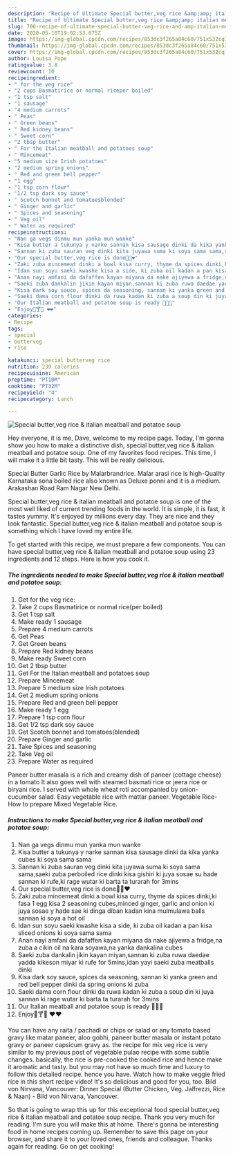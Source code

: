 ```yaml
---
description: "Recipe of Ultimate Special butter,veg rice &amp;amp; italian meatball and potatoe soup"
title: "Recipe of Ultimate Special butter,veg rice &amp;amp; italian meatball and potatoe soup"
slug: 706-recipe-of-ultimate-special-butter-veg-rice-and-amp-italian-meatball-and-potatoe-soup
date: 2020-05-10T19:02:53.675Z
image: https://img-global.cpcdn.com/recipes/853dc3f265a84c60/751x532cq70/special-butterveg-rice-italian-meatball-and-potatoe-soup-recipe-main-photo.jpg
thumbnail: https://img-global.cpcdn.com/recipes/853dc3f265a84c60/751x532cq70/special-butterveg-rice-italian-meatball-and-potatoe-soup-recipe-main-photo.jpg
cover: https://img-global.cpcdn.com/recipes/853dc3f265a84c60/751x532cq70/special-butterveg-rice-italian-meatball-and-potatoe-soup-recipe-main-photo.jpg
author: Louisa Pope
ratingvalue: 3.8
reviewcount: 10
recipeingredient:
- " for the veg rice"
- "2 cups Basmatirice or normal riceper boiled"
- "1 tsp salt"
- "1 sausage"
- "4 medium carrots"
- " Peas"
- " Green beans"
- " Red kidney beans"
- " Sweet corn"
- "2 tbsp butter"
- " For the Italian meatball and potatoes soup"
- " Mincemeat"
- "5 medium size Irish potatoes"
- "2 medium spring onions"
- " Red and green bell pepper"
- "1 egg"
- "1 tsp corn flour"
- "1/2 tsp dark soy sauce"
- " Scotch bonnet and tomatoesblended"
- " Ginger and garlic"
- " Spices and seasoning"
- " Veg oil"
- " Water as required"
recipeinstructions:
- "Nan ga vegs dinmu mun yanka mun wanke"
- "Kisa butter a tukunya y narke sannan kisa sausage dinki da kika yanka cubes ki soya sama sama"
- "Sannan ki zuba sauran veg dinki kita juyawa suma ki soya sama sama,saeki zuba perboiled rice dinki kisa gishiri ki juya sosae su hade sannan ki rufe,ki rage wutar ki barta ta turarah for 3mins"
- "Our special butter,veg rice is done💃💃❤"
- "Zaki zuba mincemeat dinki a bowl kisa curry, thyme da spices dinki,ki fasa 1 egg kisa 2 seasoning cubes,minced ginger, garlic and onion ki juya sosae y hade sae ki dinga diban kadan kina mulmulawa balls sannan ki soya a hot oil"
- "Idan sun soyu saeki kwashe kisa a side, ki zuba oil kadan a pan kisa sliced onions ki soya sama sama"
- "Anan nayi amfani da dafaffen kayan miyana da nake ajiyewa a fridge,na zuba a cikin oil na kara soyawa,na yanka dankalina cubes"
- "Saeki zuba dankalin jikin kayan miyan,sannan ki zuba ruwa daedae yadda kikeson miyar ki rufe for 5mins,idan yayi saeki zuba meatballs dinki"
- "Kisa dark soy sauce, spices da seasoning, sannan ki yanka green and red bell pepper dinki da spring onions ki zuba"
- "Saeki dama corn flour dinki da ruwa kadan ki zuba a soup din ki juya sannan ki rage wutar ki barta ta turarah for 3mins"
- "Our Italian meatball and potatoe soup is ready 💃💃😍"
- "Enjoy🍹🍸🍷 ❤❤"
categories:
- Recipe
tags:
- special
- butterveg
- rice

katakunci: special butterveg rice 
nutrition: 239 calories
recipecuisine: American
preptime: "PT10M"
cooktime: "PT32M"
recipeyield: "4"
recipecategory: Lunch

---
```



![Special butter,veg rice &amp; italian meatball and potatoe soup](https://img-global.cpcdn.com/recipes/853dc3f265a84c60/751x532cq70/special-butterveg-rice-italian-meatball-and-potatoe-soup-recipe-main-photo.jpg)

Hey everyone, it is me, Dave, welcome to my recipe page. Today, I'm gonna show you how to make a distinctive dish, special butter,veg rice &amp; italian meatball and potatoe soup. One of my favorites food recipes. This time, I will make it a little bit tasty. This will be really delicious.

Special Butter Garlic Rice by Malarbrandrice. Malar arasi rice is high-Quality Karnataka sona boiled rice also known as Deluxe ponni and it is a medium. Arakashan Road Ram Nagar New Delhi.

Special butter,veg rice &amp; italian meatball and potatoe soup is one of the most well liked of current trending foods in the world. It is simple, it is fast, it tastes yummy. It's enjoyed by millions every day. They are nice and they look fantastic. Special butter,veg rice &amp; italian meatball and potatoe soup is something which I have loved my entire life.


To get started with this recipe, we must prepare a few components. You can have special butter,veg rice &amp; italian meatball and potatoe soup using 23 ingredients and 12 steps. Here is how you cook it.

<!--inarticleads1-->

##### The ingredients needed to make Special butter,veg rice &amp; italian meatball and potatoe soup:

1. Get  for the veg rice:
1. Take 2 cups Basmatirice or normal rice(per boiled)
1. Get 1 tsp salt
1. Make ready 1 sausage
1. Prepare 4 medium carrots
1. Get  Peas
1. Get  Green beans
1. Prepare  Red kidney beans
1. Make ready  Sweet corn
1. Get 2 tbsp butter
1. Get  For the Italian meatball and potatoes soup
1. Prepare  Mincemeat
1. Prepare 5 medium size Irish potatoes
1. Get 2 medium spring onions
1. Prepare  Red and green bell pepper
1. Make ready 1 egg
1. Prepare 1 tsp corn flour
1. Get 1/2 tsp dark soy sauce
1. Get  Scotch bonnet and tomatoes(blended)
1. Prepare  Ginger and garlic
1. Take  Spices and seasoning
1. Take  Veg oil
1. Prepare  Water as required


Paneer butter masala is a rich and creamy dish of paneer (cottage cheese) in a tomato It also goes well with steamed basmati rice or jeera rice or biryani rice. I served with whole wheat roti accompanied by onion-cucumber salad. Easy vegetable rice with mattar paneer. Vegetable Rice-How to prepare Mixed Vegetable Rice. 

<!--inarticleads2-->

##### Instructions to make Special butter,veg rice &amp; italian meatball and potatoe soup:

1. Nan ga vegs dinmu mun yanka mun wanke
1. Kisa butter a tukunya y narke sannan kisa sausage dinki da kika yanka cubes ki soya sama sama
1. Sannan ki zuba sauran veg dinki kita juyawa suma ki soya sama sama,saeki zuba perboiled rice dinki kisa gishiri ki juya sosae su hade sannan ki rufe,ki rage wutar ki barta ta turarah for 3mins
1. Our special butter,veg rice is done💃💃❤
1. Zaki zuba mincemeat dinki a bowl kisa curry, thyme da spices dinki,ki fasa 1 egg kisa 2 seasoning cubes,minced ginger, garlic and onion ki juya sosae y hade sae ki dinga diban kadan kina mulmulawa balls sannan ki soya a hot oil
1. Idan sun soyu saeki kwashe kisa a side, ki zuba oil kadan a pan kisa sliced onions ki soya sama sama
1. Anan nayi amfani da dafaffen kayan miyana da nake ajiyewa a fridge,na zuba a cikin oil na kara soyawa,na yanka dankalina cubes
1. Saeki zuba dankalin jikin kayan miyan,sannan ki zuba ruwa daedae yadda kikeson miyar ki rufe for 5mins,idan yayi saeki zuba meatballs dinki
1. Kisa dark soy sauce, spices da seasoning, sannan ki yanka green and red bell pepper dinki da spring onions ki zuba
1. Saeki dama corn flour dinki da ruwa kadan ki zuba a soup din ki juya sannan ki rage wutar ki barta ta turarah for 3mins
1. Our Italian meatball and potatoe soup is ready 💃💃😍
1. Enjoy🍹🍸🍷 ❤❤


You can have any raita / pachadi or chips or salad or any tomato based gravy like matar paneer, aloo gobhi, paneer butter masala or instant potato gravy or paneer capsicum gravy as. the recipe for mix veg rice is very similar to my previous post of vegetable pulao recipe with some subtle changes. basically, the rice is pre-cooked the cooked rice and hence make it aromatic and tasty. but you may not have so much time and luxury to follow this detailed recipe. hence you have. Watch how to make veggie fried rice in this short recipe video! It&#39;s so delicious and good for you, too. Bild von Nirvana, Vancouver: Dinner Special (Butter Chicken, Veg. Jalfrezzi, Rice &amp; Naan) - Bild von Nirvana, Vancouver. 

So that is going to wrap this up for this exceptional food special butter,veg rice &amp; italian meatball and potatoe soup recipe. Thank you very much for reading. I'm sure you will make this at home. There's gonna be interesting food in home recipes coming up. Remember to save this page on your browser, and share it to your loved ones, friends and colleague. Thanks again for reading. Go on get cooking!
